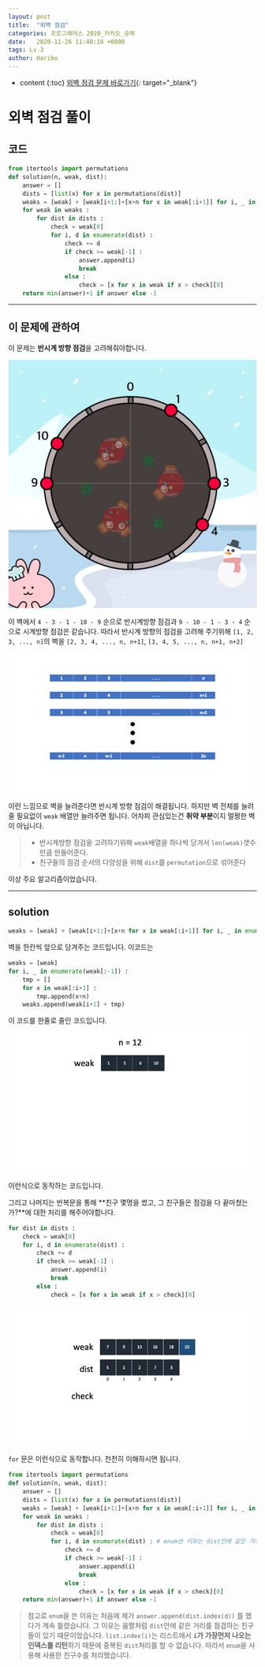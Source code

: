 ```yaml
---
layout: post
title:  "외벽 점검"
categories: 프로그래머스 2020_카카오_공채
date:   2020-11-26 11:40:18 +0800
tags: Lv.3
author: Haribo
---
```

* content
{:toc}
[외벽 점검 문제 바로가기](https://programmers.co.kr/learn/courses/30/lessons/60062){: target="_blank"}

# 외벽 점검 풀이

## 코드

```python
from itertools import permutations
def solution(n, weak, dist):
    answer = []
    dists = [list(x) for x in permutations(dist)]
    weaks = [weak] + [weak[i+1:]+[x+n for x in weak[:i+1]] for i, _ in enumerate(weak[:-1])]
    for weak in weaks :
        for dist in dists :
            check = weak[0]
            for i, d in enumerate(dist) :
                check += d
                if check >= weak[-1] :
                    answer.append(i)
                    break
                else :
                    check = [x for x in weak if x > check][0]
    return min(answer)+1 if answer else -1
```

****





## 이 문제에 관하여

이 문제는 **반시계 방향 점검**을 고려해줘야합니다.

![외벽](/images/check_wall/wall.jpg)

이 벽에서 `4 - 3 - 1 - 10 - 9` 순으로 반시계방향 점검과 `9 - 10 - 1 - 3 - 4` 순으로 시계방향 점검은 같습니다. 따라서 반시계 방향의 점검을 고려해 주기위해 `[1, 2, 3, ..., n]`의 벽을 `[2, 3, 4, ..., n, n+1]`, `[3, 4, 5, ..., n, n+1, n+2]`

![외벽](/images/check_wall/addwall.png)

이런 느낌으로 벽을 늘려준다면 반시계 방향 점검이 해결됩니다. 하지만 벽 전체를 늘려줄 필요없이 `weak` 배열만 늘려주면 됩니다. 어차피 관심있는건 **취약 부분**이지 멀쩡한 벽이 아닙니다.

> * 반시계방향 점검을 고려하기위해 `weak`배열을 하나씩 당겨서 `len(weak)`갯수만큼 만들어준다.
> * 친구들의 점검 순서의 다양성을 위해 `dist`를 `permutation`으로 섞어준다

이상 주요 알고리즘이었습니다.

****

## solution

```python
weaks = [weak] + [weak[i+1:]+[x+n for x in weak[:i+1]] for i, _ in enumerate(weak[:-1])]
```

벽을 한칸씩 앞으로 당겨주는 코드입니다.  이코드는

```python
weaks = [weak]
for i, _ in enumerate(weak[:-1]) :
    tmp = []
    for x in weak[:i+1] :
        tmp.append(x+n)
    weaks.append(weak[i+1] + tmp)
```

이 코드를 한줄로 줄인 코드입니다.

![make weals](/images/check_wall/make_weaks.gif)

이런식으로 동작하는 코드입니다.  

그리고 나머지는 반복문을 통해 **친구 몇명을 썼고, 그 친구들은 점검을 다 끝마쳤는가?**에 대한 처리를 해주어야합니다.

```python
for dist in dists :
    check = weak[0]  
    for i, d in enumerate(dist) :
        check += d
        if check >= weak[-1] :
            answer.append(i)
            break
        else :
            check = [x for x in weak if x > check][0]
```

![for문 동작](/images/check_wall/wall_for.gif)

`for` 문은 이런식으로 동작합니다. 천천히 이해하시면 됩니다.

```python
from itertools import permutations
def solution(n, weak, dist):
    answer = []
    dists = [list(x) for x in permutations(dist)]
    weaks = [weak] + [weak[i+1:]+[x+n for x in weak[:i+1]] for i, _ in enumerate(weak[:-1])]
    for weak in weaks :
        for dist in dists :
            check = weak[0]
            for i, d in enumerate(dist) : # enum쓴 이유는 dist안에 같은 거리가 있을 수 있기 때문
                check += d
                if check >= weak[-1] :
                    answer.append(i)
                    break
                else :
                    check = [x for x in weak if x > check][0]
    return min(answer)+1 if answer else -1
```

> 참고로 `enum`을 쓴 이유는 처음에 제가  `answer.append(dist.index(d))` 를 했다가 계속 틀렸습니다. 그 이유는 움짤처럼 `dist`안에 같은 거리를 점검하는 친구들이 있기 때문이었습니다. `list.index(i)`는 리스트에서 **`i`가 가장먼저 나오는 인덱스를 리턴**하기 때문에 중복된 `dist`처리를 할 수 없습니다. 따라서 `enum`을 사용해 사용한 친구수를 처리했습니다.
